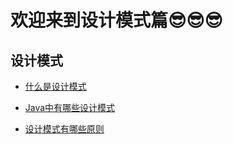 # 欢迎来到设计模式篇😎😎😎

## 设计模式

  - [什么是设计模式](./什么是设计模式.md)

  - [Java中有哪些设计模式](./Java中有哪些设计模式.md)
  
  - [设计模式有哪些原则](./设计模式有哪些原则.md)
